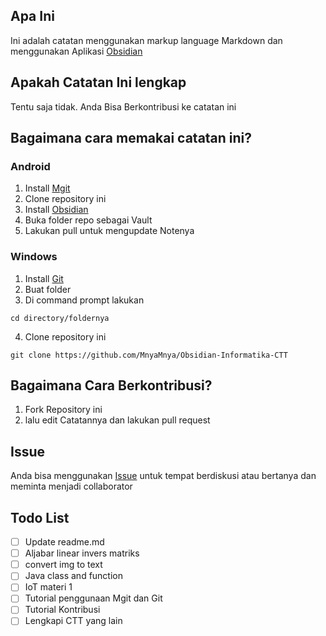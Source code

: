 
## Apa Ini

Ini adalah catatan menggunakan markup language Markdown dan menggunakan Aplikasi [Obsidian](https://obsidian.md/)

## Apakah Catatan Ini lengkap

Tentu saja tidak. Anda Bisa Berkontribusi ke catatan ini

## Bagaimana cara memakai catatan ini?

### Android

1. Install [Mgit](https://f-droid.org/id/packages/com.manichord.mgit/)
2. Clone repository ini
3. Install [Obsidian](https://obsidian.md/)
4. Buka folder repo sebagai Vault
5. Lakukan pull untuk mengupdate Notenya

### Windows

1. Install [Git](https://git-scm.com/downloads)
2. Buat folder
3. Di command prompt lakukan
```
cd directory/foldernya
```
4. Clone repository ini
```
git clone https://github.com/MnyaMnya/Obsidian-Informatika-CTT
```


## Bagaimana Cara Berkontribusi?

1. Fork Repository ini
2. lalu edit Catatannya dan lakukan pull request

## Issue

Anda bisa menggunakan [Issue](https://github.com/MnyaMnya/Obsidian-Informatika-CTT/issues?q=is%3Aissue+is%3Aopen+sort%3Aupdated-desc) untuk tempat berdiskusi atau bertanya dan meminta menjadi collaborator

 
## Todo List

- [ ] Update readme.md
- [ ] Aljabar linear invers matriks
- [ ] convert img to text
- [ ] Java class and function
- [ ] IoT materi 1
- [ ] Tutorial penggunaan Mgit dan Git
- [ ] Tutorial Kontribusi
- [ ] Lengkapi CTT yang lain
